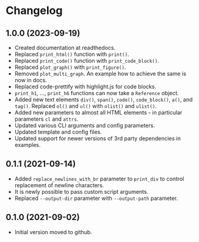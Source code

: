 # Changelog

## 1.0.0 (2023-09-19)

- Created documentation at readthedocs.
- Replaced `print_html()` function with `print()`.
- Replaced `print_code()` function with `print_code_block()`.
- Replaced `plot_graph()` with `print_figure()`.
- Removed `plot_multi_graph`. An example how to achieve the same is now in docs.
- Replaced code-prettify with highlight.js for code blocks.
- `print_h1`, ..., `print_h6` functions can now take a `Reference` object.
- Added new text elements `div()`, `span()`, `code()`, `code_block()`, `a()`, and `tag()`. 
  Replaced `ol()` and `ul()` with `olist()` and `ulist()`.
- Added new parameters to almost all HTML elements - in particular parameters `cl` and `attrs`.
- Updated various CLI arguments and config parameters.
- Updated template and config files.
- Updated support for newer versions of 3rd party dependencies in examples.

## 0.1.1 (2021-09-14)

- Added `replace_newlines_with_br` parameter to `print_div` to control replacement of newline characters.
- It is newly possible to pass custom script arguments.
- Replaced `--output-dir` parameter with `--output-path` parameter.

## 0.1.0 (2021-09-02)

- Initial version moved to github.
